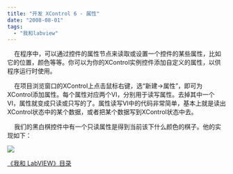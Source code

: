 ```yaml
---
title: "开发 XControl 6 - 属性"
date: "2008-08-01"
tags: 
  - "我和labview"
---
```


    在程序中，可以通过控件的属性节点来读取或设置一个控件的某些属性，比如它的位置，颜色等等。你可以为你的XControl实例控件添加自定义的属性，以供程序运行时使用。

    在项目浏览窗口的XControl上点击鼠标右键，选“新建->属性”，即可为XControl添加属性。每个属性对应两个VI，分别用于读写属性。去掉其中一个VI，属性就变成只读或只写的了。属性读写VI中的代码非常简单，基本上就是读出XControl状态中的某个数据，或者把某个数据写到XControl状态中去。

    我们的黑白棋控件中有一个只读属性是得到当前该下什么颜色的棋子。他的实现如下：

[![](http://byfiles.storage.msn.com/y1prG5TKY81fDEGDnq9RcnO2jA4uk95XLwgqgquvGG80X-DX15Bmie8msA95BDGFVX-?PARTNER=WRITER)](http://byfiles.storage.msn.com/y1pJpYW67IAC8tHjLHh3LWHrt6FfYbdCGYcyKVTPQCM-oU1mJOmaxpZfJyI8G6MAcXr?PARTNER=WRITER)

[《我和 LabVIEW》目录](http://ruanqizhen.spaces.live.com/mmm2008-05-17_13.22/mmm2007-10-25_18.59/mmm2007-07-26_17.23/mmm2007-07-26_17.23/mmm2007-07-26_17.23/Blog/cns!1pU-rgQVTuuWM1TX8W8PfmDA!1073.entry)
